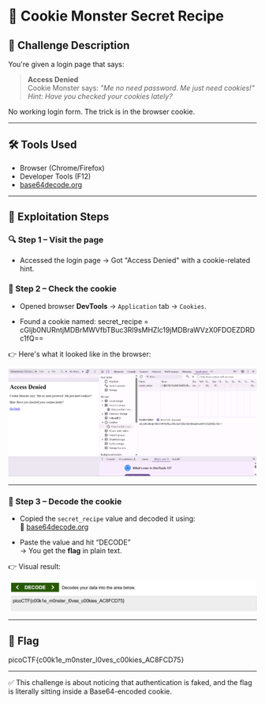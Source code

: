 # 🍪 Cookie Monster Secret Recipe

## 🧩 Challenge Description

You're given a login page that says:

> **Access Denied**  
> Cookie Monster says: *"Me no need password. Me just need cookies!"*  
> *Hint: Have you checked your cookies lately?*

No working login form. The trick is in the browser cookie.

---

## 🛠️ Tools Used

- Browser (Chrome/Firefox)
- Developer Tools (F12)
- [base64decode.org](https://www.base64decode.org/)

---

## 🧪 Exploitation Steps

### 🔍 Step 1 – Visit the page

- Accessed the login page → Got "Access Denied" with a cookie-related hint.

### 🔎 Step 2 – Check the cookie

- Opened browser **DevTools** → `Application` tab → `Cookies`.

- Found a cookie named: secret_recipe = cGljb0NURntjMDBrMWVfbTBuc3Rl9sMHZlc19jMDBraWVzX0FDOEZDRDc1fQ==


👉 Here's what it looked like in the browser:

![Step 2 – DevTools Cookie](./screenshots/cookie-monster-devtools.png)

---

### 🧪 Step 3 – Decode the cookie

- Copied the `secret_recipe` value and decoded it using:  
🔗 [base64decode.org](https://www.base64decode.org/)

- Paste the value and hit “DECODE”  
→ You get the **flag** in plain text.

👉 Visual result:

![Step 3 – Decoded Flag](./screenshots/cookie-monster-decode.png)

---

## 🏁 Flag

picoCTF{c00k1e_m0nster_l0ves_c00kies_AC8FCD75}

---

✅ This challenge is about noticing that authentication is faked, and the flag is literally sitting inside a Base64-encoded cookie.


